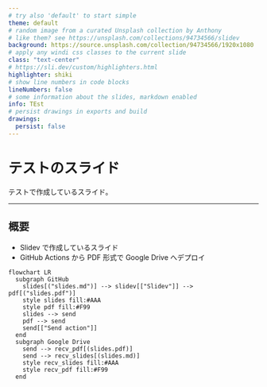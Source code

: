 ```yaml
---
# try also 'default' to start simple
theme: default
# random image from a curated Unsplash collection by Anthony
# like them? see https://unsplash.com/collections/94734566/slidev
background: https://source.unsplash.com/collection/94734566/1920x1080
# apply any windi css classes to the current slide
class: "text-center"
# https://sli.dev/custom/highlighters.html
highlighter: shiki
# show line numbers in code blocks
lineNumbers: false
# some information about the slides, markdown enabled
info: TEst
# persist drawings in exports and build
drawings:
  persist: false
---
```


# テストのスライド

テストで作成しているスライド。

---

## 概要

- Slidev で作成しているスライド
- GitHub Actions から PDF 形式で Google Drive へデプロイ

```mermaid
flowchart LR
  subgraph GitHub
    slides[("slides.md")] --> slidev[["Slidev"]] --> pdf[("slides.pdf")]
    style slides fill:#AAA
    style pdf fill:#F99
    slides --> send
    pdf --> send
    send[["Send action"]]
  end
  subgraph Google Drive
    send --> recv_pdf[(slides.pdf)]
    send --> recv_slides[(slides.md)]
    style recv_slides fill:#AAA
    style recv_pdf fill:#F99
  end
```
